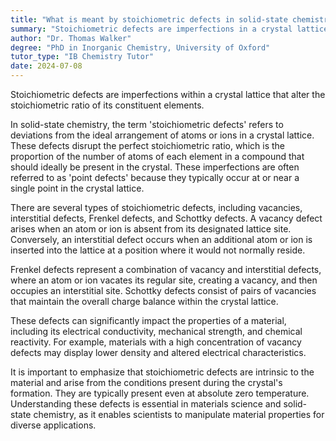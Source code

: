 ```yaml
---
title: "What is meant by stoichiometric defects in solid-state chemistry?"
summary: "Stoichiometric defects are imperfections in a crystal lattice that affect the stoichiometric ratio of its constituent elements."
author: "Dr. Thomas Walker"
degree: "PhD in Inorganic Chemistry, University of Oxford"
tutor_type: "IB Chemistry Tutor"
date: 2024-07-08
---
```


Stoichiometric defects are imperfections within a crystal lattice that alter the stoichiometric ratio of its constituent elements.

In solid-state chemistry, the term 'stoichiometric defects' refers to deviations from the ideal arrangement of atoms or ions in a crystal lattice. These defects disrupt the perfect stoichiometric ratio, which is the proportion of the number of atoms of each element in a compound that should ideally be present in the crystal. These imperfections are often referred to as 'point defects' because they typically occur at or near a single point in the crystal lattice.

There are several types of stoichiometric defects, including vacancies, interstitial defects, Frenkel defects, and Schottky defects. A vacancy defect arises when an atom or ion is absent from its designated lattice site. Conversely, an interstitial defect occurs when an additional atom or ion is inserted into the lattice at a position where it would not normally reside.

Frenkel defects represent a combination of vacancy and interstitial defects, where an atom or ion vacates its regular site, creating a vacancy, and then occupies an interstitial site. Schottky defects consist of pairs of vacancies that maintain the overall charge balance within the crystal lattice.

These defects can significantly impact the properties of a material, including its electrical conductivity, mechanical strength, and chemical reactivity. For example, materials with a high concentration of vacancy defects may display lower density and altered electrical characteristics.

It is important to emphasize that stoichiometric defects are intrinsic to the material and arise from the conditions present during the crystal's formation. They are typically present even at absolute zero temperature. Understanding these defects is essential in materials science and solid-state chemistry, as it enables scientists to manipulate material properties for diverse applications.
    